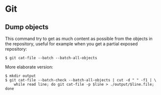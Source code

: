 # Git

## Dump objects
This command try to get as much content as possible from the objects in the
repository, useful for example when you get a partial exposed repository:
```
$ git cat-file --batch --batch-all-objects
```

More elaborate version:
```
$ mkdir output
$ git cat-file --batch-check --batch-all-objects | cut -d " " -f1 | \
    while read line; do git cat-file -p $line > ./output/$line.file; done
```
